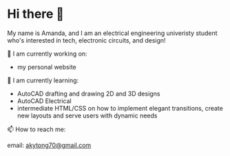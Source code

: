 # Hi there 👋

My name is Amanda, and I am an electrical engineering univeristy student who's interested in tech, electronic circuits, and design! 



🔭 I am currently working on:

- my personal website



🌱 I am currently learning:

- AutoCAD drafting and drawing 2D and 3D designs
- AutoCAD Electrical 
- intermediate HTML/CSS on how to implement elegant transitions, create new layouts and serve users with dynamic needs


📫 How to reach me: 

email: [akytong70@gmail.com](akytong70@gmail.com)



<!--
**amandakt/amandakt** is a ✨ _special_ ✨ repository because its `README.md` (this file) appears on your GitHub profile.
Here are some ideas to get you started:

- 🔭 I’m currently working on ...
- 🌱 I’m currently learning ...
- 👯 I’m looking to collaborate on ...
- 🤔 I’m looking for help with ...
- 💬 Ask me about ...
- 📫 How to reach me: ...
- 😄 Pronouns: ...
- ⚡ Fun fact: ...
-->

